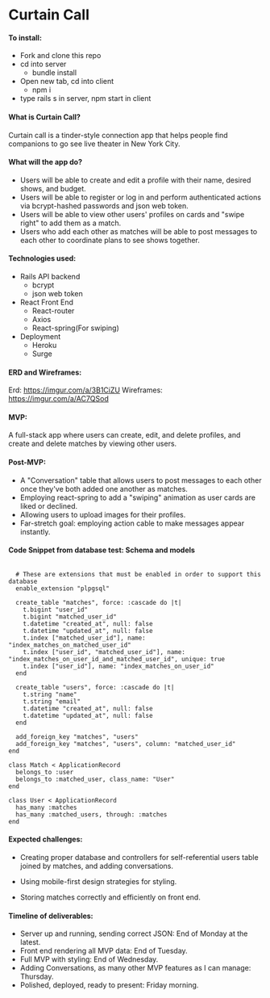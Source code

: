 # Curtain Call
#### To install:
* Fork and clone this repo
* cd into server
  * bundle install
* Open new tab, cd into client
  * npm i
* type rails s in server, npm start in client
#### What is Curtain Call?
Curtain call is a tinder-style connection app that helps people find companions to go see live theater in New York City.
#### What will the app do?
* Users will be able to create and edit a profile with their name, desired shows, and budget.
* Users will be able to register or log in and perform authenticated actions via bcrypt-hashed passwords and json web token.
* Users will be able to view other users' profiles on cards and "swipe right" to add them as a match.
* Users who add each other as matches will be able to post messages to each other to coordinate plans to see shows together.
#### Technologies used:
* Rails API backend
  * bcrypt
  * json web token
* React Front End
  * React-router
  * Axios
  * React-spring(For swiping)
* Deployment
  * Heroku
  * Surge

#### ERD and Wireframes:
Erd:
https://imgur.com/a/3B1CiZU
Wireframes:
https://imgur.com/a/AC7QSod

#### MVP:
A full-stack app where users can create, edit, and delete profiles, and create and delete matches by viewing other users.

#### Post-MVP:
* A "Conversation" table that allows users to post messages to each other once they've both added one another as matches.
* Employing react-spring to add a "swiping" animation as user cards are liked or declined.
* Allowing users to upload images for their profiles.
* Far-stretch goal: employing action cable to make messages appear instantly.

#### Code Snippet from database test: Schema and models
```ActiveRecord::Schema.define(version: 2019_08_09_194947) do

  # These are extensions that must be enabled in order to support this database
  enable_extension "plpgsql"

  create_table "matches", force: :cascade do |t|
    t.bigint "user_id"
    t.bigint "matched_user_id"
    t.datetime "created_at", null: false
    t.datetime "updated_at", null: false
    t.index ["matched_user_id"], name: "index_matches_on_matched_user_id"
    t.index ["user_id", "matched_user_id"], name: "index_matches_on_user_id_and_matched_user_id", unique: true
    t.index ["user_id"], name: "index_matches_on_user_id"
  end

  create_table "users", force: :cascade do |t|
    t.string "name"
    t.string "email"
    t.datetime "created_at", null: false
    t.datetime "updated_at", null: false
  end

  add_foreign_key "matches", "users"
  add_foreign_key "matches", "users", column: "matched_user_id"
end

class Match < ApplicationRecord
  belongs_to :user
  belongs_to :matched_user, class_name: "User"
end

class User < ApplicationRecord
  has_many :matches
  has_many :matched_users, through: :matches
end
```

#### Expected challenges:
* Creating proper database and controllers for self-referential users table joined by matches, and adding conversations.

* Using mobile-first design strategies for styling.

* Storing matches correctly and efficiently on front end.


#### Timeline of deliverables:
* Server up and running, sending correct JSON: End of Monday at the latest.
* Front end rendering all MVP data: End of Tuesday.
* Full MVP with styling: End of Wednesday.
* Adding Conversations, as many other MVP features as I can manage: Thursday.
* Polished, deployed, ready to present: Friday morning.